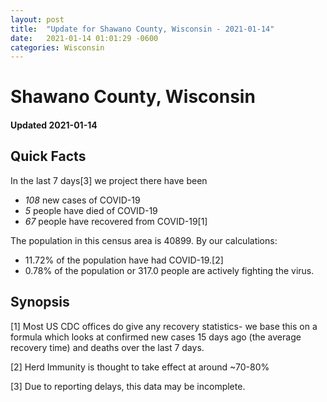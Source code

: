 ```yaml
---
layout: post
title:  "Update for Shawano County, Wisconsin - 2021-01-14"
date:   2021-01-14 01:01:29 -0600
categories: Wisconsin
---
```


# Shawano County, Wisconsin
#### Updated 2021-01-14

## Quick Facts

In the last 7 days[3] we project there have been
- *108* new cases of COVID-19
- *5* people have died of COVID-19
- *67* people have recovered from COVID-19[1]

The population in this census area is 40899. By our calculations:
- 11.72% of the population have had COVID-19.[2]
- 0.78% of the population or 317.0 people are actively fighting the virus.

## Synopsis




[1] Most US CDC offices do give any recovery statistics- we base this on a formula which looks at confirmed new cases
15 days ago (the average recovery time) and deaths over the last 7 days.

[2] Herd Immunity is thought to take effect at around ~70-80%

[3] Due to reporting delays, this data may be incomplete.
 
    